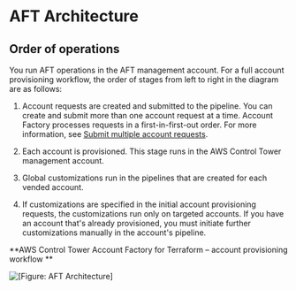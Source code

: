 # AFT Architecture<a name="aft-architecture"></a>

## Order of operations<a name="aft-operation"></a>

 You run AFT operations in the AFT management account\. For a full account provisioning workflow, the order of stages from left to right in the diagram are as follows: 

1.  Account requests are created and submitted to the pipeline\. You can create and submit more than one account request at a time\. Account Factory processes requests in a first\-in\-first\-out order\. For more information, see [Submit multiple account requests](https://docs.aws.amazon.com/controltower/latest/userguide/aft-multiple-account-requests.html)\. 

1.  Each account is provisioned\. This stage runs in the AWS Control Tower management account\. 

1.  Global customizations run in the pipelines that are created for each vended account\. 

1.  If customizations are specified in the initial account provisioning requests, the customizations run only on targeted accounts\. If you have an account that's already provisioned, you must initiate further customizations manually in the account's pipeline\. 

**AWS Control Tower Account Factory for Terraform – account provisioning workflow **

![\[Figure: AFT Architecture\]](http://docs.aws.amazon.com/controltower/latest/userguide/images/high-level-aft-diagram.png)